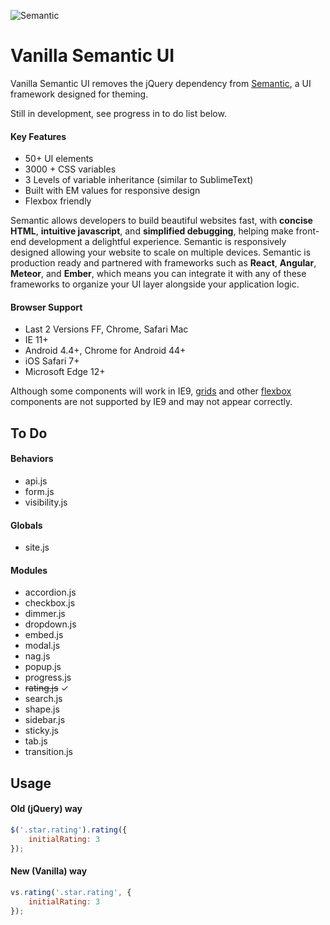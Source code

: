 ![Semantic](http://semantic-ui.com/images/logo.png)

# Vanilla Semantic UI

Vanilla Semantic UI removes the jQuery dependency from [Semantic](http://www.semantic-ui.com), a UI framework designed for theming.

Still in development, see progress in to do list below.

#### Key Features

* 50+ UI elements
* 3000 + CSS variables
* 3 Levels of variable inheritance (similar to SublimeText)
* Built with EM values for responsive design
* Flexbox friendly

Semantic allows developers to build beautiful websites fast, with **concise HTML**, **intuitive javascript**, and **simplified debugging**, helping make front-end development a delightful experience. Semantic is responsively designed allowing your website to scale on multiple devices. Semantic is production ready and partnered with frameworks such as **React**, **Angular**, **Meteor**, and **Ember**, which means you can integrate it with any of these frameworks to organize your UI layer alongside your application logic.

#### Browser Support

* Last 2 Versions FF, Chrome, Safari Mac
* IE 11+
* Android 4.4+, Chrome for Android 44+
* iOS Safari 7+
* Microsoft Edge 12+

Although some components will work in IE9, [grids](http://semantic-ui.com/collections/grid.html) and other [flexbox](https://developer.mozilla.org/en-US/docs/Web/Guide/CSS/Flexible_boxes) components are not supported by IE9 and may not appear correctly.

## To Do

#### Behaviors
* api.js
* form.js
* visibility.js

#### Globals
* site.js

#### Modules
* accordion.js
* checkbox.js
* dimmer.js
* dropdown.js
* embed.js
* modal.js
* nag.js
* popup.js
* progress.js
* ~~rating.js~~ ✓
* search.js
* shape.js
* sidebar.js
* sticky.js
* tab.js
* transition.js

## Usage
#### Old (jQuery) way
```javascript
$('.star.rating').rating({
	initialRating: 3
});
```
#### New (Vanilla) way
```javascript
vs.rating('.star.rating', {
	initialRating: 3
});
```